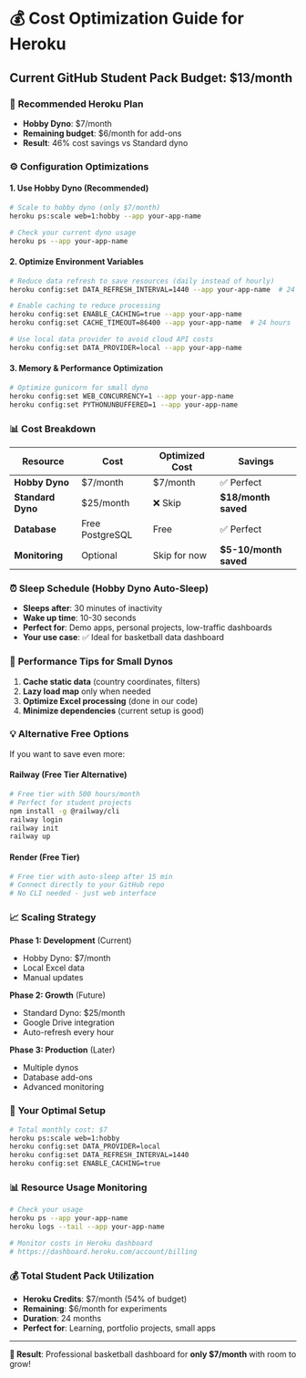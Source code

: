 # 💰 Cost Optimization Guide for Heroku

## Current GitHub Student Pack Budget: $13/month

### 🎯 **Recommended Heroku Plan**
- **Hobby Dyno**: $7/month 
- **Remaining budget**: $6/month for add-ons
- **Result**: 46% cost savings vs Standard dyno

### ⚙️ **Configuration Optimizations**

#### 1. Use Hobby Dyno (Recommended)
```bash
# Scale to hobby dyno (only $7/month)
heroku ps:scale web=1:hobby --app your-app-name

# Check your current dyno usage
heroku ps --app your-app-name
```

#### 2. Optimize Environment Variables
```bash
# Reduce data refresh to save resources (daily instead of hourly)
heroku config:set DATA_REFRESH_INTERVAL=1440 --app your-app-name  # 24 hours

# Enable caching to reduce processing
heroku config:set ENABLE_CACHING=true --app your-app-name
heroku config:set CACHE_TIMEOUT=86400 --app your-app-name  # 24 hours

# Use local data provider to avoid cloud API costs
heroku config:set DATA_PROVIDER=local --app your-app-name
```

#### 3. Memory & Performance Optimization
```bash
# Optimize gunicorn for small dyno
heroku config:set WEB_CONCURRENCY=1 --app your-app-name
heroku config:set PYTHONUNBUFFERED=1 --app your-app-name
```

### 📊 **Cost Breakdown**

| Resource | Cost | Optimized Cost | Savings |
|----------|------|----------------|---------|
| **Hobby Dyno** | $7/month | $7/month | ✅ Perfect |
| **Standard Dyno** | $25/month | ❌ Skip | **$18/month saved** |
| **Database** | Free PostgreSQL | Free | ✅ Perfect |
| **Monitoring** | Optional | Skip for now | **$5-10/month saved** |

### ⏰ **Sleep Schedule (Hobby Dyno Auto-Sleep)**
- **Sleeps after**: 30 minutes of inactivity
- **Wake up time**: 10-30 seconds
- **Perfect for**: Demo apps, personal projects, low-traffic dashboards
- **Your use case**: ✅ Ideal for basketball data dashboard

### 🚀 **Performance Tips for Small Dynos**

1. **Cache static data** (country coordinates, filters)
2. **Lazy load map** only when needed
3. **Optimize Excel processing** (done in our code)
4. **Minimize dependencies** (current setup is good)

### 💡 **Alternative Free Options**

If you want to save even more:

#### Railway (Free Tier Alternative)
```bash
# Free tier with 500 hours/month
# Perfect for student projects
npm install -g @railway/cli
railway login
railway init
railway up
```

#### Render (Free Tier)
```bash
# Free tier with auto-sleep after 15 min
# Connect directly to your GitHub repo
# No CLI needed - just web interface
```

### 📈 **Scaling Strategy**

**Phase 1: Development** (Current)
- Hobby Dyno: $7/month
- Local Excel data
- Manual updates

**Phase 2: Growth** (Future)
- Standard Dyno: $25/month
- Google Drive integration
- Auto-refresh every hour

**Phase 3: Production** (Later)
- Multiple dynos
- Database add-ons
- Advanced monitoring

### 🎯 **Your Optimal Setup**

```bash
# Total monthly cost: $7
heroku ps:scale web=1:hobby
heroku config:set DATA_PROVIDER=local
heroku config:set DATA_REFRESH_INTERVAL=1440
heroku config:set ENABLE_CACHING=true
```

### 📊 **Resource Usage Monitoring**

```bash
# Check your usage
heroku ps --app your-app-name
heroku logs --tail --app your-app-name

# Monitor costs in Heroku dashboard
# https://dashboard.heroku.com/account/billing
```

### 💰 **Total Student Pack Utilization**

- **Heroku Credits**: $7/month (54% of budget)
- **Remaining**: $6/month for experiments
- **Duration**: 24 months
- **Perfect for**: Learning, portfolio projects, small apps

---

**🎉 Result**: Professional basketball dashboard for **only $7/month** with room to grow! 
